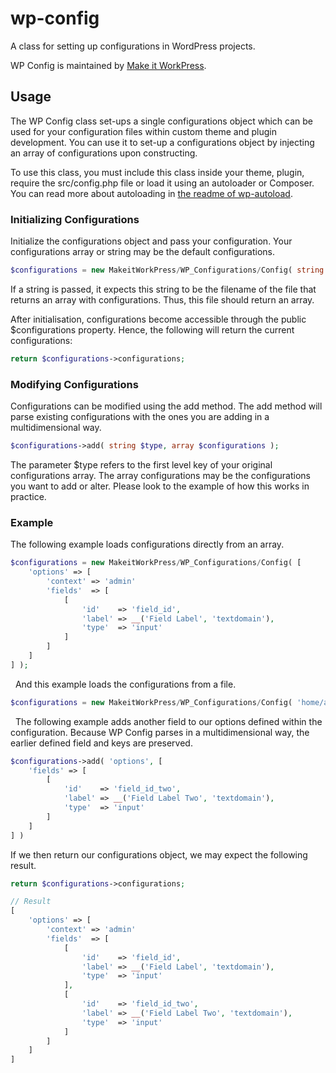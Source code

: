 # wp-config
A class for setting up configurations in WordPress projects. 

WP Config is maintained by [Make it WorkPress](https://www.makeitworkpress.com/wordpress-solutions/scripts/wp-config/).

## Usage
The WP Config class set-ups a single configurations object which can be used for your configuration files within custom theme and plugin development. You can use it to set-up a configurations object by injecting an array of configurations upon constructing.

To use this class, you must include this class inside your theme, plugin, require the src/config.php file or load it using an autoloader or Composer. You can read more about autoloading in [the readme of wp-autoload](https://github.com/makeitworkpress/wp-autoload).

### Initializing Configurations
Initialize the configurations object and pass your configuration. Your configurations array or string may be the default configurations.

```php
$configurations = new MakeitWorkPress/WP_Configurations/Config( string|array $configuration );
``` 

If a string is passed, it expects this string to be the filename of the file that returns an array with configurations. Thus, this file should return an array.

After initialisation, configurations become accessible through the public $configurations property. Hence, the following will return the current configurations:

```php
return $configurations->configurations;
``` 

### Modifying Configurations
Configurations can be modified using the add method. The add method will parse existing configurations with the ones you are adding in a multidimensional way.

```php
$configurations->add( string $type, array $configurations );
```

The parameter $type refers to the first level key of your original configurations array. The array configurations may be the configurations you want to add or alter. Please look to the example of how this works in practice.

### Example
The following example loads configurations directly from an array.

```php
$configurations = new MakeitWorkPress/WP_Configurations/Config( [
    'options' => [
        'context' => 'admin'
        'fields'  => [
            [
                'id'    => 'field_id',
                'label' => __('Field Label', 'textdomain'),
                'type'  => 'input'
            ]
        ]
    ]
] );
``` 

&nbsp;
And this example loads the configurations from a file.
```php
$configurations = new MakeitWorkPress/WP_Configurations/Config( 'home/app/appname/wp-content/themes/theme/config/settings.php' );
``` 

&nbsp;
The following example adds another field to our options defined within the configuration. Because WP Config parses in a multidimensional way, the earlier defined field and keys are preserved.
```php
$configurations->add( 'options', [
    'fields' => [
        [
            'id'    => 'field_id_two',
            'label' => __('Field Label Two', 'textdomain'),
            'type'  => 'input'            
        ]
    ]
] )
``` 

If we then return our configurations object, we may expect the following result.
```php
return $configurations->configurations;

// Result
[
    'options' => [
        'context' => 'admin'
        'fields'  => [
            [
                'id'    => 'field_id',
                'label' => __('Field Label', 'textdomain'),
                'type'  => 'input'
            ],
            [
                'id'    => 'field_id_two',
                'label' => __('Field Label Two', 'textdomain'),
                'type'  => 'input'            
            ]            
        ]
    ]    
]
``` 